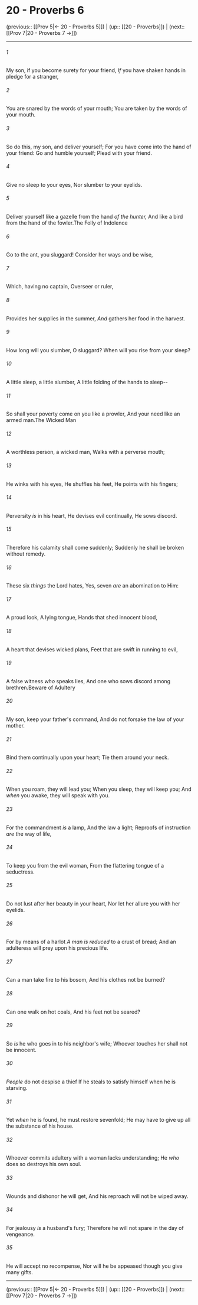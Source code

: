 # 20 - Proverbs 6

(previous:: [[Prov 5|← 20 - Proverbs 5]]) | (up:: [[20 - Proverbs]]) | (next:: [[Prov 7|20 - Proverbs 7 →]])

***


###### 1 
My son, if you become surety for your friend, _If_ you have shaken hands in pledge for a stranger, 

###### 2 
You are snared by the words of your mouth; You are taken by the words of your mouth. 

###### 3 
So do this, my son, and deliver yourself; For you have come into the hand of your friend: Go and humble yourself; Plead with your friend. 

###### 4 
Give no sleep to your eyes, Nor slumber to your eyelids. 

###### 5 
Deliver yourself like a gazelle from the hand _of the hunter,_ And like a bird from the hand of the fowler.The Folly of Indolence 

###### 6 
Go to the ant, you sluggard! Consider her ways and be wise, 

###### 7 
Which, having no captain, Overseer or ruler, 

###### 8 
Provides her supplies in the summer, _And_ gathers her food in the harvest. 

###### 9 
How long will you slumber, O sluggard? When will you rise from your sleep? 

###### 10 
A little sleep, a little slumber, A little folding of the hands to sleep-- 

###### 11 
So shall your poverty come on you like a prowler, And your need like an armed man.The Wicked Man 

###### 12 
A worthless person, a wicked man, Walks with a perverse mouth; 

###### 13 
He winks with his eyes, He shuffles his feet, He points with his fingers; 

###### 14 
Perversity _is_ in his heart, He devises evil continually, He sows discord. 

###### 15 
Therefore his calamity shall come suddenly; Suddenly he shall be broken without remedy. 

###### 16 
These six _things_ the Lord hates, Yes, seven _are_ an abomination to Him: 

###### 17 
A proud look, A lying tongue, Hands that shed innocent blood, 

###### 18 
A heart that devises wicked plans, Feet that are swift in running to evil, 

###### 19 
A false witness _who_ speaks lies, And one who sows discord among brethren.Beware of Adultery 

###### 20 
My son, keep your father's command, And do not forsake the law of your mother. 

###### 21 
Bind them continually upon your heart; Tie them around your neck. 

###### 22 
When you roam, they will lead you; When you sleep, they will keep you; And _when_ you awake, they will speak with you. 

###### 23 
For the commandment _is_ a lamp, And the law a light; Reproofs of instruction _are_ the way of life, 

###### 24 
To keep you from the evil woman, From the flattering tongue of a seductress. 

###### 25 
Do not lust after her beauty in your heart, Nor let her allure you with her eyelids. 

###### 26 
For by means of a harlot _A man is reduced_ to a crust of bread; And an adulteress will prey upon his precious life. 

###### 27 
Can a man take fire to his bosom, And his clothes not be burned? 

###### 28 
Can one walk on hot coals, And his feet not be seared? 

###### 29 
So _is_ he who goes in to his neighbor's wife; Whoever touches her shall not be innocent. 

###### 30 
_People_ do not despise a thief If he steals to satisfy himself when he is starving. 

###### 31 
Yet _when_ he is found, he must restore sevenfold; He may have to give up all the substance of his house. 

###### 32 
Whoever commits adultery with a woman lacks understanding; He _who_ does so destroys his own soul. 

###### 33 
Wounds and dishonor he will get, And his reproach will not be wiped away. 

###### 34 
For jealousy _is_ a husband's fury; Therefore he will not spare in the day of vengeance. 

###### 35 
He will accept no recompense, Nor will he be appeased though you give many gifts.

***

(previous:: [[Prov 5|← 20 - Proverbs 5]]) | (up:: [[20 - Proverbs]]) | (next:: [[Prov 7|20 - Proverbs 7 →]])

